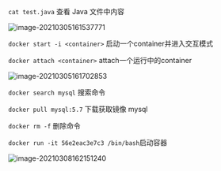 `cat test.java`	查看 Java 文件中内容

![image-20210305161537771](C:\Users\李祥鸿\AppData\Roaming\Typora\typora-user-images\image-20210305161537771.png)

`docker start -i <container>` 启动一个container并进入交互模式

`docker attach <container>` attach一个运行中的container

![image-20210305161702853](C:\Users\李祥鸿\AppData\Roaming\Typora\typora-user-images\image-20210305161702853.png)

`docker search mysql` 搜索命令

`docker pull mysql:5.7`	下载获取镜像 mysql

`docker rm -f` 删除命令



`docker run -it 56e2eac3e7c3 /bin/bash`启动容器

![image-20210308162151240](C:\Users\李祥鸿\AppData\Roaming\Typora\typora-user-images\image-20210308162151240.png)

































